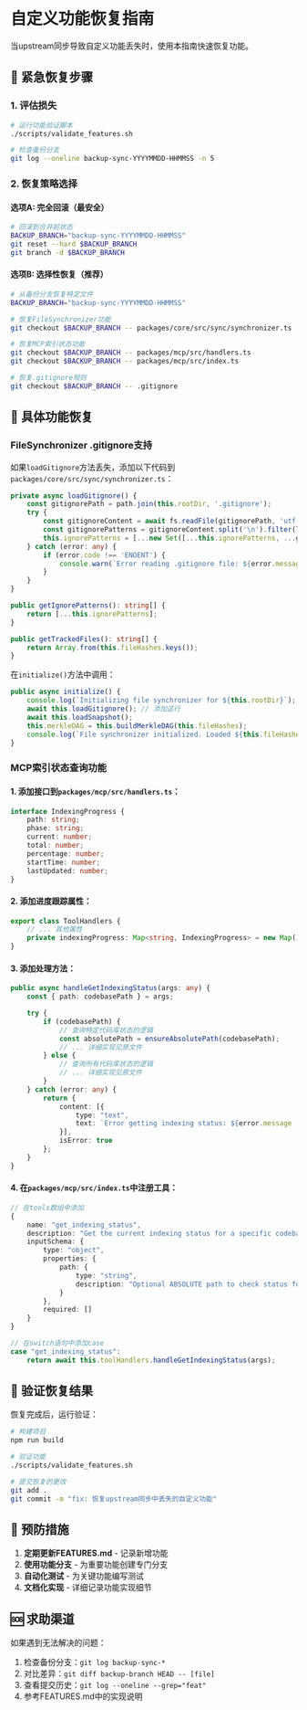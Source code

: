 # 自定义功能恢复指南

当upstream同步导致自定义功能丢失时，使用本指南快速恢复功能。

## 🚨 紧急恢复步骤

### 1. 评估损失
```bash
# 运行功能验证脚本
./scripts/validate_features.sh

# 检查备份分支
git log --oneline backup-sync-YYYYMMDD-HHMMSS -n 5
```

### 2. 恢复策略选择

#### 选项A: 完全回滚（最安全）
```bash
# 回滚到合并前状态
BACKUP_BRANCH="backup-sync-YYYYMMDD-HHMMSS"
git reset --hard $BACKUP_BRANCH
git branch -d $BACKUP_BRANCH
```

#### 选项B: 选择性恢复（推荐）
```bash
# 从备份分支恢复特定文件
BACKUP_BRANCH="backup-sync-YYYYMMDD-HHMMSS"

# 恢复FileSynchronizer功能
git checkout $BACKUP_BRANCH -- packages/core/src/sync/synchronizer.ts

# 恢复MCP索引状态功能  
git checkout $BACKUP_BRANCH -- packages/mcp/src/handlers.ts
git checkout $BACKUP_BRANCH -- packages/mcp/src/index.ts

# 恢复.gitignore规则
git checkout $BACKUP_BRANCH -- .gitignore
```

## 🔧 具体功能恢复

### FileSynchronizer .gitignore支持

如果`loadGitignore`方法丢失，添加以下代码到`packages/core/src/sync/synchronizer.ts`：

```typescript
private async loadGitignore() {
    const gitignorePath = path.join(this.rootDir, '.gitignore');
    try {
        const gitignoreContent = await fs.readFile(gitignorePath, 'utf-8');
        const gitignorePatterns = gitignoreContent.split('\n').filter(line => line.trim() && !line.startsWith('#'));
        this.ignorePatterns = [...new Set([...this.ignorePatterns, ...gitignorePatterns])];
    } catch (error: any) {
        if (error.code !== 'ENOENT') {
            console.warn(`Error reading .gitignore file: ${error.message}`);
        }
    }
}

public getIgnorePatterns(): string[] {
    return [...this.ignorePatterns];
}

public getTrackedFiles(): string[] {
    return Array.from(this.fileHashes.keys());
}
```

在`initialize()`方法中调用：
```typescript
public async initialize() {
    console.log(`Initializing file synchronizer for ${this.rootDir}`);
    await this.loadGitignore(); // 添加这行
    await this.loadSnapshot();
    this.merkleDAG = this.buildMerkleDAG(this.fileHashes);
    console.log(`File synchronizer initialized. Loaded ${this.fileHashes.size} file hashes.`);
}
```

### MCP索引状态查询功能

#### 1. 添加接口到`packages/mcp/src/handlers.ts`：
```typescript
interface IndexingProgress {
    path: string;
    phase: string;
    current: number;
    total: number;
    percentage: number;
    startTime: number;
    lastUpdated: number;
}
```

#### 2. 添加进度跟踪属性：
```typescript
export class ToolHandlers {
    // ... 其他属性
    private indexingProgress: Map<string, IndexingProgress> = new Map();
}
```

#### 3. 添加处理方法：
```typescript
public async handleGetIndexingStatus(args: any) {
    const { path: codebasePath } = args;

    try {
        if (codebasePath) {
            // 查询特定代码库状态的逻辑
            const absolutePath = ensureAbsolutePath(codebasePath);
            // ... 详细实现见原文件
        } else {
            // 查询所有代码库状态的逻辑
            // ... 详细实现见原文件
        }
    } catch (error: any) {
        return {
            content: [{
                type: "text",
                text: `Error getting indexing status: ${error.message || error}`
            }],
            isError: true
        };
    }
}
```

#### 4. 在`packages/mcp/src/index.ts`中注册工具：
```typescript
// 在tools数组中添加
{
    name: "get_indexing_status",
    description: "Get the current indexing status for a specific codebase or all codebases.",
    inputSchema: {
        type: "object",
        properties: {
            path: {
                type: "string",
                description: "Optional ABSOLUTE path to check status for"
            }
        },
        required: []
    }
}

// 在switch语句中添加case
case "get_indexing_status":
    return await this.toolHandlers.handleGetIndexingStatus(args);
```

## 🧪 验证恢复结果

恢复完成后，运行验证：
```bash
# 构建项目
npm run build

# 验证功能
./scripts/validate_features.sh

# 提交恢复的更改
git add .
git commit -m "fix: 恢复upstream同步中丢失的自定义功能"
```

## 📝 预防措施

1. **定期更新FEATURES.md** - 记录新增功能
2. **使用功能分支** - 为重要功能创建专门分支
3. **自动化测试** - 为关键功能编写测试
4. **文档化实现** - 详细记录功能实现细节

## 🆘 求助渠道

如果遇到无法解决的问题：
1. 检查备份分支：`git log backup-sync-*`
2. 对比差异：`git diff backup-branch HEAD -- [file]`  
3. 查看提交历史：`git log --oneline --grep="feat"`
4. 参考FEATURES.md中的实现说明
